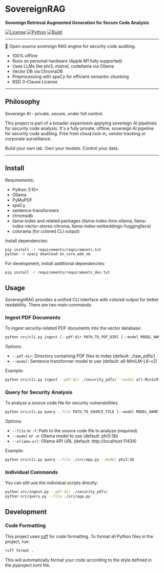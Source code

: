 # SovereignRAG

**Sovereign Retrieval Augmented Generation for Secure Code Analysis**

[![License](https://img.shields.io/badge/license-BSD--3--Clause-blue.svg)](LICENSE)
[![Python](https://img.shields.io/badge/python-3.12%2B-blue)](https://www.python.org/)
[![Build](https://github.com/spacexnu/sovereign-rag/actions/workflows/build.yml/badge.svg)](https://github.com/spacexnu/sovereign-rag/actions/workflows/build.yml)

---

🚀 Open-source sovereign RAG engine for security code auditing.

- 100% offline
- Runs on personal hardware (Apple M1 fully supported)
- Uses LLMs like phi3, mistral, codellama via Ollama
- Vector DB via ChromaDB
- Preprocessing with spaCy for efficient semantic chunking
- BSD 3-Clause License

---

## Philosophy

Sovereign AI - private, secure, under full control.

This project is part of a broader experiment applying sovereign AI pipelines for security code analysis.
It's a fully private, offline, sovereign AI pipeline for security code auditing. 
Free from cloud lock-in, vendor tracking or corporate surveillance.

Build your own lab. Own your models. Control your data.


---

## Install

Requirements:

- Python 3.10+
- Ollama
- PyMuPDF
- spaCy
- sentence-transformers
- chromadb
- llama-index and related packages (llama-index-llms-ollama, llama-index-vector-stores-chroma, llama-index-embeddings-huggingface)
- colorama (for colored CLI output)

Install dependencies:

```bash
pip install -r requirements/requirements.txt
python -m spacy download en_core_web_sm
```

For development, install additional dependencies:

```bash
pip install -r requirements/requirements_dev.txt
```

## Usage

SovereignRAG provides a unified CLI interface with colored output for better readability. There are two main commands:

### Ingest PDF Documents

To ingest security-related PDF documents into the vector database:

```bash
python src/cli.py ingest [--pdf-dir PATH_TO_PDF_DIR] [--model MODEL_NAME]
```

Options:
- `--pdf-dir`: Directory containing PDF files to index (default: ./raw_pdfs/)
- `--model`: Sentence transformer model to use (default: all-MiniLM-L6-v2)

Example:
```bash
python src/cli.py ingest --pdf-dir ./security_pdfs/ --model all-MiniLM-L6-v2
```

### Query for Security Analysis

To analyze a source code file for security vulnerabilities:

```bash
python src/cli.py query --file PATH_TO_SOURCE_FILE [--model MODEL_NAME] [--ollama-url URL]
```

Options:
- `--file` or `-f`: Path to the source code file to analyze (required)
- `--model` or `-m`: Ollama model to use (default: phi3:3b)
- `--ollama-url`: Ollama API URL (default: http://localhost:11434)

Example:
```bash
python src/cli.py query --file ./src/app.py --model phi3:3b
```

### Individual Commands

You can still use the individual scripts directly:

```bash
python src/ingest.py --pdf-dir ./security_pdfs/
python src/query.py --file ./src/app.py
```

## Development

### Code Formatting

This project uses [ruff](https://github.com/astral-sh/ruff) for code formatting. To format all Python files in the project, run:

```bash
ruff format .
```

This will automatically format your code according to the style defined in the pyproject.toml file.